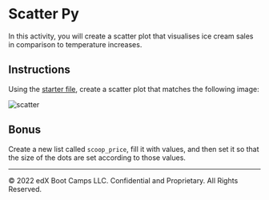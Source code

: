 # Scatter Py

In this activity, you will create a scatter plot that visualises ice cream sales in comparison to temperature increases.

## Instructions

Using the [starter file](Unsolved/ice_cream_sales.ipynb), create a scatter plot that matches the following image:

![scatter](https://static.bc-edx.com/data/dla-1-1/m5/lessons/1/5-1-IceCreamSales.png)

## Bonus

Create a new list called `scoop_price`, fill it with values, and then set it so that the size of the dots are set according to those values.

---

© 2022 edX Boot Camps LLC. Confidential and Proprietary. All Rights Reserved.
